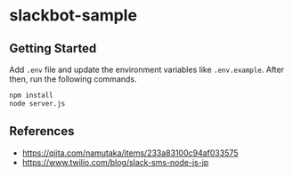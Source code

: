 # slackbot-sample

## Getting Started

Add `.env` file and update the environment variables like `.env.example`.
After then, run the following commands.

```sh
npm install
node server.js
```

## References

- https://qiita.com/namutaka/items/233a83100c94af033575
- https://www.twilio.com/blog/slack-sms-node-js-jp
